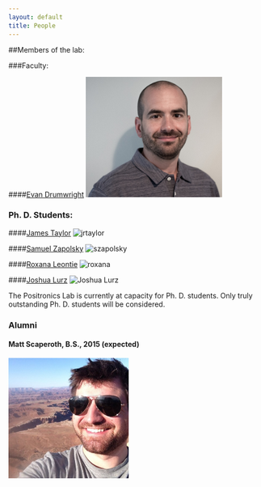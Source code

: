 ```yaml
---
layout: default
title: People
---
```


##Members of the lab:

###Faculty:

####[Evan Drumwright](http://edrumwri.github.io)
<img class="headShot" src="/assets/img/evan-color2.jpg" alt="" height="238" />

### Ph. D. Students:

####[James Taylor](http://robotics.gwu.edu/~james)
<img class="headShot" src="http://robotics.gwu.edu/~james/wp-content/uploads/2014/06/profile.png" alt="jrtaylor" width="226" height="238" />

####[Samuel Zapolsky](http://samzapo.github.io/)
<img class="headShot" src="http://robotics.gwu.edu/positronics/wp-content/uploads/2013/08/cropped-970272_10151540372311409_1255555815_n.jpg" alt="szapolsky" width="226" height="238" />

####[Roxana Leontie](http://robotics.gwu.edu/positronics/?page_id=65)
<img class="headShot" src="http://robotics.gwu.edu/positronics/wp-content/uploads/2013/08/roxana_pic.jpg" alt="roxana" width="226" height="240" />

####[Joshua Lurz](http://robotics.gwu.edu/positronics/?page_id=69)
<img class="alignnone  wp-image-147" src="http://robotics.gwu.edu/positronics/wp-content/uploads/2013/08/josh_at_harpers.jpg" alt="Joshua Lurz" width="228" height="276" />

The Positronics Lab is currently at capacity for Ph. D. students. Only truly outstanding Ph. D. students will be considered.

### Alumni

#### Matt Scaperoth, B.S., 2015 (expected)
<img class="headShot" src="/assets/img/scaperoth.jpg" height="238" />

